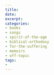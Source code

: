 ```yaml
---
title: 
date: 
excerpt: 
categories:
- books
- songs
- spirit-of-the-age
- biblical-orthodoxy
- for-the-suffering
- memoirs
- off-topic
tags:
- 
---
```

